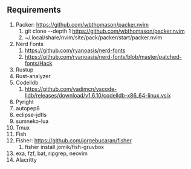 ## Requirements

1. Packer: https://github.com/wbthomason/packer.nvim
     1. git clone --depth 1 https://github.com/wbthomason/packer.nvim
     1. ~/.local/share/nvim/site/pack/packer/start/packer.nvim
2. Nerd Fonts
     1. https://github.com/ryanoasis/nerd-fonts
     2. https://github.com/ryanoasis/nerd-fonts/blob/master/patched-fonts/Hack
3. Rustup
4. Rust-analyzer
5. Codelldb
     1. https://github.com/vadimcn/vscode-lldb/releases/download/v1.6.10/codelldb-x86_64-linux.vsix
6. Pyright
7. autopep8
8. eclipse-jdtls
9. sumneko-lua
10. Tmux
11. Fish
12. Fisher: https://github.com/jorgebucaran/fisher
     1. fisher install jomik/fish-gruvbox
13. exa, fzf, bat, ripgrep, neovim
14. Alacritty
